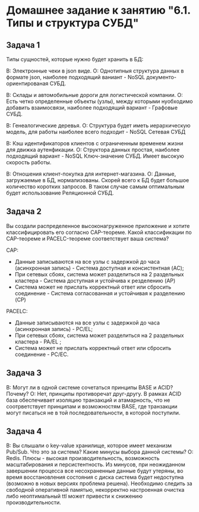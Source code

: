 # Домашнее задание к занятию "6.1. Типы и структура СУБД"

## Задача 1

Типы сущностей, которые нужно будет хранить в БД:

В: Электронные чеки в json виде.
О: Однотипныя структура данных в формате json, наиболее подходящий ваниант - NoSQL документо-ориентированая СУБД.

В: Склады и автомобильные дороги для логистической компании. 
О: Есть четко определенные объекты (узлы), между которыми нуобходимо добавить взаимосвязи, наиболее подходящий вариант - Графовые СУБД.

В: Генеалогические деревья.
О: Структура будет иметь иерархическую модель, для работы наиболее всего подходит - NoSQL Сетевая СУБД  

В: Кэш идентификаторов клиентов с ограниченным временем жизни для движка аутенфикации.
О: Структора данных простая, наиболее подходящий вариант - NoSQL Ключ-значение СУБД. Имеет высокую скорость работы.

В: Отношения клиент-покупка для интернет-магазина.
О: Данные, загружаемые в БД, нормализованы. Скорей всего к БД будет большое количество коротких запросов. В таком случае самым оптимальным будет использование Реляционной СУБД.

## Задача 2

Вы создали распределенное высоконагруженное приложение и хотите классифицировать его согласно CAP-теореме. Какой классификации по CAP-теореме и PACELC-теореме соответствует ваша система?

CAP:

* Данные записываются на все узлы с задержкой до часа (асинхронная запись) - Система доступная и консистентная (AC);
* При сетевых сбоях, система может разделиться на 2 раздельных кластера - Система доступная и устойчива к резделению (AP)
* Система может не прислать корректный ответ или сбросить соединение - Система согласованная и устойчивая к разделению (CP)

PACELC:

* Данные записываются на все узлы с задержкой до часа (асинхронная запись) - PC/EL;
* При сетевых сбоях, система может разделиться на 2 раздельных кластера - PA/EL ;
* Система может не прислать корректный ответ или сбросить соединение - PC/EC.

## Задача 3

В: Могут ли в одной системе сочетаться принципы BASE и ACID? Почему?
О: Нет, принципы противоречат друг-другу. В рамках ACID база обеспечивает изоляцию транзакций и атамарность, что не соотрветствует принципам и возможностям BASE, где транзакции могут писаться не в той последовательности, в которой поступили.

## Задача 4

В: Вы слышали о key-value хранилище, которое имеет механизм Pub/Sub. Что это за система? Какие минусы выбора данной системы?
О: Redis. Плюсы - высокая производительность, возможность масштабирования и персистентность. Из минусов, при неожиданном завершении процесса все несохраненные данные будут утеряны, во время восстановления состояния с диска система будет недоступна (возможно в новых версиях проблема решена). Необходимо следить за свободной оперативной памятью, некорректно настроенная очистка либо неоптимальный ttl может привести к снижению производительности.
